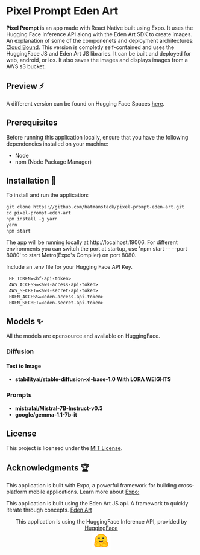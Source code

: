 # Pixel Prompt Eden Art

**Pixel Prompt** is an app made with React Native built using Expo. It uses the Hugging Face Inference API along with the Eden Art SDK to create images. An explanation of some of the componenets and deployment architectures: [Cloud Bound](https://medium.com/@HatmanStack/cloud-bound-react-native-and-fastapi-ml-684a658f967a).  This version is completly self-contained and uses the HuggingFace JS and Eden Art JS libraries.  It can be built and deployed for web, android, or ios.  It also saves the images and displays images from a AWS s3 bucket.

## Preview :zap:

A different version can be found on Hugging Face Spaces [here](https://huggingface.co/spaces/Hatman/pixel-prompt).


## Prerequisites

Before running this application locally, ensure that you have the following dependencies installed on your machine:

- Node
- npm (Node Package Manager)

## Installation :hammer:

To install and run the application:
   
   ```shell
   git clone https://github.com/hatmanstack/pixel-prompt-eden-art.git
   cd pixel-prompt-eden-art
   npm install -g yarn
   yarn
   npm start
   ```

The app will be running locally at http://localhost:19006. For different environments you can switch the port at startup, use 'npm start -- --port 8080' to start Metro(Expo's Compiler) on port 8080.

Include an .env file for your Hugging Face API Key.

   ```shell
    HF_TOKEN=<hf-api-token>
    AWS_ACCESS=<aws-access-api-token>
    AWS_SECRET=<aws-secret-api-token>
    EDEN_ACCESS=<eden-access-api-token>
    EDEN_SECRET=<eden-secret-api-token>
   ```

## Models :sparkles:

All the models are opensource and available on HuggingFace.

### Diffusion

#### Text to Image

- **stabilityai/stable-diffusion-xl-base-1.0** **With LORA WEIGHTS**

### Prompts

- **mistralai/Mistral-7B-Instruct-v0.3**
- **google/gemma-1.1-7b-it**

## License

This project is licensed under the [MIT License](LICENSE).

## Acknowledgments :trophy:

This application is built with Expo, a powerful framework for building cross-platform mobile applications. Learn more about [Expo:](https://expo.io)

This application is built using the Eden Art JS api.  A framework to quickly iterate through concepts. [Eden Art](https://app.eden.art/)

<p align="center">This application is using the HuggingFace Inference API, provided by <a href="https://huggingface.co">HuggingFace</a> </br><img src="https://github.com/HatmanStack/pixel-prompt-backend/blob/main/logo.png" alt="Image 4"></p>

